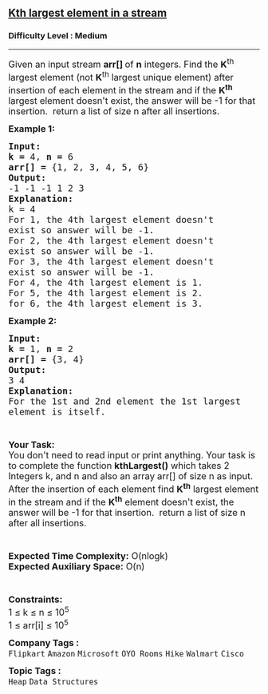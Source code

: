 <h2><a href="https://practice.geeksforgeeks.org/problems/kth-largest-element-in-a-stream2220/1?page=4&difficulty[]=1&status[]=unsolved&sortBy=submissions">Kth largest element in a stream</a></h2><h3>Difficulty Level : Medium</h3><hr><div class="problems_problem_content__Xm_eO"><p><span style="font-size: 18px;">Given an input stream <strong>arr[] </strong>of <strong>n</strong> integers. Find the <strong>K</strong><sup>th</sup> largest element (not <strong>K</strong><sup>th</sup> largest unique element) after insertion of each element in the stream and if the <strong>K<sup>th</sup></strong> largest element doesn't exist, the answer will be -1 for that insertion.&nbsp; return a list of size n after all insertions.</span></p>
<p><span style="font-size: 18px;"><strong>Example 1:</strong></span></p>
<pre><span style="font-size: 18px;"><strong>Input:</strong></span>
<span style="font-size: 18px;"><strong>k = </strong>4, <strong>n = </strong>6</span>
<span style="font-size: 18px;"><strong>arr[] = </strong>{1, 2, 3, 4, 5, 6}</span>
<span style="font-size: 18px;"><strong>Output:</strong></span>
<span style="font-size: 18px;">-1 -1 -1 1 2 3</span>
<span style="font-size: 18px;"><strong>Explanation:</strong></span>
<span style="font-size: 18px;">k = 4
For 1, the 4th largest element doesn't
exist so answer will be -1.
For 2, the 4th largest element doesn't
exist so answer will be -1.
For 3, the 4th largest element doesn't
exist so answer will be -1.
For 4, the 4th largest element is 1.
For 5, the 4th largest element is 2.
for 6, the 4th largest element is 3.</span></pre>
<p><span style="font-size: 18px;"><strong>Example 2:</strong></span></p>
<pre><span style="font-size: 18px;"><strong>Input:</strong></span>
<span style="font-size: 18px;"><strong>k = </strong>1, <strong>n = </strong>2</span>
<span style="font-size: 18px;"><strong>arr[] = </strong>{3, 4}</span>
<span style="font-size: 18px;"><strong>Output:</strong></span>
<span style="font-size: 18px;">3 4 
<strong>Explanation:</strong> 
For the 1st and 2nd element the 1st largest 
element is itself.</span></pre>
<p>&nbsp;</p>
<p><span style="font-size: 18px;"><strong>Your Task:</strong><br>You don't need to read input or print anything. Your task is to complete the function <strong>kthLargest()</strong> which takes 2 Integers k, and n and also an array arr[] of size n as input. A</span><span style="font-size: 18px;">fter the insertion of each element find <strong>K<sup>th</sup></strong> largest&nbsp;element in the stream and if the </span><strong style="font-size: 18px;">K<sup>th</sup></strong><span style="font-size: 18px;"> element doesn't exist, the answer will be -1 for that insertion.&nbsp; return a list of size n after all insertions.</span></p>
<p>&nbsp;</p>
<p><span style="font-size: 18px;"><strong>Expected Time Complexity:</strong> O(nlogk)<br><strong>Expected Auxiliary Space:</strong> O(n)</span></p>
<p>&nbsp;</p>
<p><span style="font-size: 18px;"><strong>Constraints:</strong></span><br><span style="font-size: 18px;">1 ≤ k ≤ n ≤ 10<sup>5</sup><br>1 ≤ arr[i] ≤ 10<sup>5</sup></span></p></div><p><span style=font-size:18px><strong>Company Tags : </strong><br><code>Flipkart</code>&nbsp;<code>Amazon</code>&nbsp;<code>Microsoft</code>&nbsp;<code>OYO Rooms</code>&nbsp;<code>Hike</code>&nbsp;<code>Walmart</code>&nbsp;<code>Cisco</code>&nbsp;<br><p><span style=font-size:18px><strong>Topic Tags : </strong><br><code>Heap</code>&nbsp;<code>Data Structures</code>&nbsp;